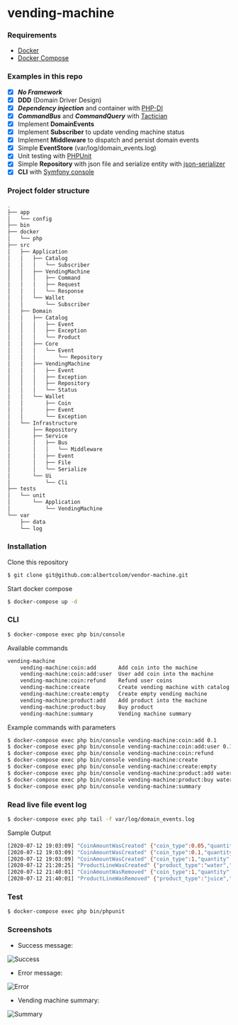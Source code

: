 # vending-machine

### Requirements
- [Docker](https://www.docker.com/)
- [Docker Compose](https://docs.docker.com/compose/install/)

### Examples in this repo
- [x] ***No Framework***
- [x] **DDD** (Domain Driver Design)
- [x] ***Dependency injection*** and container with [PHP-DI](http://php-di.org/)
- [x] ***CommandBus*** and ***CommandQuery*** with [Tactician](https://tactician.thephpleague.com)
- [x] Implement **DomainEvents**
- [x] Implement **Subscriber** to update vending machine status
- [x] Implement **Middleware** to dispatch and persist domain events
- [x] Simple **EventStore** (var/log/domain_events.log)
- [x] Unit testing with [PHPUnit](https://phpunit.de/)
- [x] Simple **Repository** with json file and serialize entity with [json-serializer](https://github.com/zumba/json-serializer)
- [x] **CLI** with [Symfony console](https://symfony.com/doc/current/components/console.html)

### Project folder structure
```sh
.
├── app
│   └── config
├── bin
├── docker
│   └── php
├── src
│   ├── Application
│   │   ├── Catalog
│   │   │   └── Subscriber
│   │   ├── VendingMachine
│   │   │   ├── Command
│   │   │   ├── Request
│   │   │   └── Response
│   │   └── Wallet
│   │       └── Subscriber
│   ├── Domain
│   │   ├── Catalog
│   │   │   ├── Event
│   │   │   ├── Exception
│   │   │   └── Product
│   │   ├── Core
│   │   │   └── Event
│   │   │       └── Repository
│   │   ├── VendingMachine
│   │   │   ├── Event
│   │   │   ├── Exception
│   │   │   ├── Repository
│   │   │   └── Status
│   │   └── Wallet
│   │       ├── Coin
│   │       ├── Event
│   │       └── Exception
│   └── Infrastructure
│       ├── Repository
│       ├── Service
│       │   ├── Bus
│       │   │   └── Middleware
│       │   ├── Event
│       │   ├── File
│       │   └── Serialize
│       └── Ui
│           └── Cli
├── tests
│   └── unit
│       └── Application
│           └── VendingMachine
└── var
    ├── data
    └── log
```
### Installation

Clone this repository
```sh
$ git clone git@github.com:albertcolom/vendor-machine.git
```
Start docker compose
```sh
$ docker-compose up -d
```
### CLI
```sh
$ docker-compose exec php bin/console
```
Available commands
```sh
vending-machine
    vending-machine:coin:add       Add coin into the machine
    vending-machine:coin:add:user  User add coin into the machine
    vending-machine:coin:refund    Refund user coins
    vending-machine:create         Create vending machine with catalog and wallet
    vending-machine:create:empty   Create empty vending machine
    vending-machine:product:add    Add product into the machine
    vending-machine:product:buy    Buy product
    vending-machine:summary        Vending machine summary
```
Example commands with parameters
```sh
$ docker-compose exec php bin/console vending-machine:coin:add 0.1
$ docker-compose exec php bin/console vending-machine:coin:add:user 0.1
$ docker-compose exec php bin/console vending-machine:coin:refund
$ docker-compose exec php bin/console vending-machine:create
$ docker-compose exec php bin/console vending-machine:create:empty
$ docker-compose exec php bin/console vending-machine:product:add water 1
$ docker-compose exec php bin/console vending-machine:product:buy water
$ docker-compose exec php bin/console vending-machine:summary
```
### Read live file event log
```sh
$ docker-compose exec php tail -f var/log/domain_events.log
```
Sample Output
```sh
[2020-07-12 19:03:09] "CoinAmountWasCreated" {"coin_type":0.05,"quantity":1}
[2020-07-12 19:03:09] "CoinAmountWasCreated" {"coin_type":0.1,"quantity":1}
[2020-07-12 19:03:09] "CoinAmountWasCreated" {"coin_type":1,"quantity":1}
[2020-07-12 21:20:25] "ProductLineWasCreated" {"product_type":"water","price":1,"quantity":1}
[2020-07-12 21:40:01] "CoinAmountWasRemoved" {"coin_type":1,"quantity":3}
[2020-07-12 21:40:01] "ProductLineWasRemoved" {"product_type":"juice","price":1,"quantity":1}
```

### Test
```sh
$ docker-compose exec php bin/phpunit
```
### Screenshots
- Success message:

![Success](https://i.imgur.com/kb4iZZa.png)

- Error message:

![Error](https://i.imgur.com/1VXo8dk.png)

- Vending machine summary:

![Summary](https://i.imgur.com/XDcZxyF.png)
